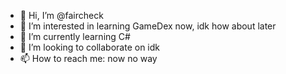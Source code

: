 - 👋 Hi, I’m @faircheck
- 👀 I’m interested in learning GameDex now, idk how about later
- 🌱 I’m currently learning C# 
- 💞️ I’m looking to collaborate on idk
- 📫 How to reach me: now no way 

<!---
faircheck/faircheck is a ✨ special ✨ repository because its `README.md` (this file) appears on your GitHub profile.
You can click the Preview link to take a look at your changes.
--->
